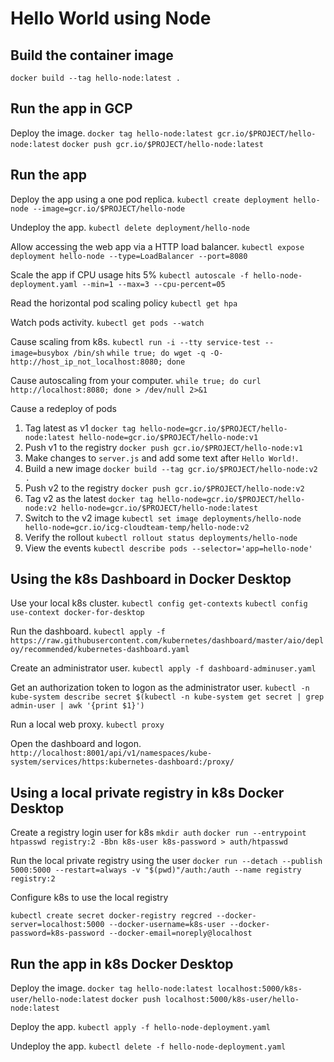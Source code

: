 # Hello World using Node

## Build the container image

`docker build --tag hello-node:latest .`

## Run the app in GCP

Deploy the image.
`docker tag hello-node:latest gcr.io/$PROJECT/hello-node:latest`
`docker push gcr.io/$PROJECT/hello-node:latest`

## Run the app

Deploy the app using a one pod replica.
`kubectl create deployment hello-node --image=gcr.io/$PROJECT/hello-node`

Undeploy the app.
`kubectl delete deployment/hello-node`

Allow accessing the web app via a HTTP load balancer.
`kubectl expose deployment hello-node --type=LoadBalancer --port=8080`

Scale the app if CPU usage hits 5%
`kubectl autoscale -f hello-node-deployment.yaml --min=1 --max=3 --cpu-percent=05`

Read the horizontal pod scaling policy
`kubectl get hpa`

Watch pods activity.
`kubectl get pods --watch`

Cause scaling from k8s.
`kubectl run -i --tty service-test --image=busybox /bin/sh`
`while true; do wget -q -O- http://host_ip_not_localhost:8080; done`

Cause autoscaling from your computer.
`while true; do curl http://localhost:8080; done > /dev/null 2>&1`

Cause a redeploy of pods
1. Tag latest as v1 `docker tag hello-node=gcr.io/$PROJECT/hello-node:latest hello-node=gcr.io/$PROJECT/hello-node:v1`
1. Push v1 to the registry `docker push gcr.io/$PROJECT/hello-node:v1`
1. Make changes to `server.js` and add some text after `Hello World!`.
1. Build a new image `docker build --tag gcr.io/$PROJECT/hello-node:v2 .`
1. Push v2 to the registry `docker push gcr.io/$PROJECT/hello-node:v2`
1. Tag v2 as the latest `docker tag hello-node=gcr.io/$PROJECT/hello-node:v2 hello-node=gcr.io/$PROJECT/hello-node:latest`
1. Switch to the v2 image `kubectl set image deployments/hello-node hello-node=gcr.io/icg-cloudteam-temp/hello-node:v2`
1. Verify the rollout `kubectl rollout status deployments/hello-node`
1. View the events `kubectl describe pods --selector='app=hello-node'`

## Using the k8s Dashboard in Docker Desktop

Use your local k8s cluster.
`kubectl config get-contexts`
`kubectl config use-context docker-for-desktop`

Run the dashboard.
`kubectl apply -f https://raw.githubusercontent.com/kubernetes/dashboard/master/aio/deploy/recommended/kubernetes-dashboard.yaml`

Create an administrator user.
`kubectl apply -f dashboard-adminuser.yaml`

Get an authorization token to logon as the administrator user.
`kubectl -n kube-system describe secret $(kubectl -n kube-system get secret | grep admin-user | awk '{print $1}')`

Run a local web proxy.
`kubectl proxy`

Open the dashboard and logon.
`http://localhost:8001/api/v1/namespaces/kube-system/services/https:kubernetes-dashboard:/proxy/`

## Using a local private registry in k8s Docker Desktop

Create a registry login user for k8s
`mkdir auth`
`docker run --entrypoint htpasswd registry:2 -Bbn k8s-user k8s-password > auth/htpasswd`

Run the local private registry using the user
`docker run --detach --publish 5000:5000 --restart=always -v "$(pwd)"/auth:/auth --name registry registry:2`

Configure k8s to use the local registry

`kubectl create secret docker-registry regcred --docker-server=localhost:5000 --docker-username=k8s-user --docker-password=k8s-password --docker-email=noreply@localhost`

## Run the app in k8s Docker Desktop

Deploy the image.
`docker tag hello-node:latest localhost:5000/k8s-user/hello-node:latest`
`docker push localhost:5000/k8s-user/hello-node:latest`

Deploy the app.
`kubectl apply -f hello-node-deployment.yaml`

Undeploy the app.
`kubectl delete -f hello-node-deployment.yaml`

